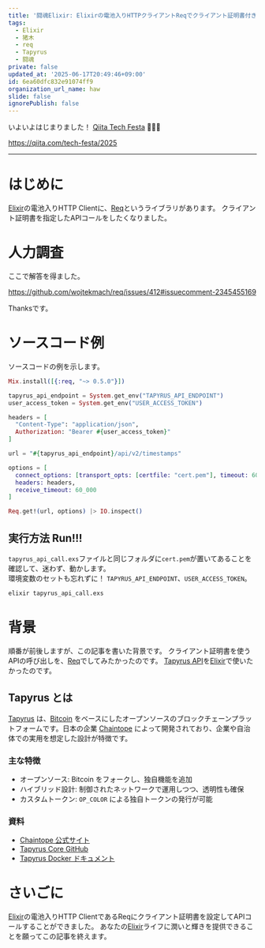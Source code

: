 ```yaml
---
title: '闘魂Elixir: Elixirの電池入りHTTPクライアントReqでクライアント証明書付きAPIコールを試す（Tapyrus API編）'
tags:
  - Elixir
  - 猪木
  - req
  - Tapyrus
  - 闘魂
private: false
updated_at: '2025-06-17T20:49:46+09:00'
id: 6ea60dfc832e91074ff9
organization_url_name: haw
slide: false
ignorePublish: false
---
```

いよいよはじまりました！
[Qiita Tech Festa](https://qiita.com/tech-festa/2025) :tada::tada::tada: 

https://qiita.com/tech-festa/2025

---

# はじめに

[Elixir](https://elixir-lang.org/)の電池入りHTTP Clientに、[Req](https://github.com/wojtekmach/req)というライブラリがあります。
クライアント証明書を指定したAPIコールをしたくなりました。

# 人力調査

ここで解答を得ました。

https://github.com/wojtekmach/req/issues/412#issuecomment-2345455169

Thanksです。

# ソースコード例

ソースコードの例を示します。

```elixir:tapyrus_api_call.exs
Mix.install([{:req, "~> 0.5.0"}])

tapyrus_api_endpoint = System.get_env("TAPYRUS_API_ENDPOINT")
user_access_token = System.get_env("USER_ACCESS_TOKEN")

headers = [
  "Content-Type": "application/json",
  Authorization: "Bearer #{user_access_token}"
]

url = "#{tapyrus_api_endpoint}/api/v2/timestamps"

options = [
  connect_options: [transport_opts: [certfile: "cert.pem"], timeout: 60_000],
  headers: headers,
  receive_timeout: 60_000
]

Req.get!(url, options) |> IO.inspect()
```



## 実行方法 Run!!!

`tapyrus_api_call.exs`ファイルと同じフォルダに`cert.pem`が置いてあることを確認して、迷わず、動かします。  
環境変数のセットも忘れずに！ `TAPYRUS_API_ENDPOINT`、`USER_ACCESS_TOKEN`。  

```bash
elixir tapyrus_api_call.exs
```

# 背景

順番が前後しますが、この記事を書いた背景です。
クライアント証明書を使うAPIの呼び出しを、[Req](https://github.com/wojtekmach/req)でしてみたかったのです。
[Tapyrus API](https://doc.api.tapyrus.chaintope.com/)を[Elixir](https://elixir-lang.org/)で使いたかったのです。

## Tapyrus とは

[Tapyrus](https://github.com/chaintope/tapyrus-core) は、[Bitcoin](https://bitcoin.org/) をベースにしたオープンソースのブロックチェーンプラットフォームです。日本の企業 [Chaintope](https://www.chaintope.com/) によって開発されており、企業や自治体での実用を想定した設計が特徴です。

### 主な特徴

- オープンソース: Bitcoin をフォークし、独自機能を追加
- ハイブリッド設計: 制御されたネットワークで運用しつつ、透明性も確保
- カスタムトークン: `OP_COLOR` による独自トークンの発行が可能

### 資料

- [Chaintope 公式サイト](https://www.chaintope.com/)
- [Tapyrus Core GitHub](https://github.com/chaintope/tapyrus-core)
- [Tapyrus Docker ドキュメント](https://github.com/chaintope/tapyrus-core/blob/master/doc/docker_image.md)

# さいごに

[Elixir](https://elixir-lang.org/)の電池入りHTTP ClientであるReqにクライアント証明書を設定してAPIコールすることができました。
あなたの[Elixir](https://elixir-lang.org/)ライフに潤いと輝きを提供できることを願ってこの記事を終えます。
